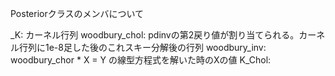 Posteriorクラスのメンバについて

_K:         カーネル行列
woodbury_chol: pdinvの第2戻り値が割り当てられる。カーネル行列に1e-8足した後のこれスキー分解後の行列
woodbury_inv: woodbury_chor * X = Y の線型方程式を解いた時のXの値
K_Chol: